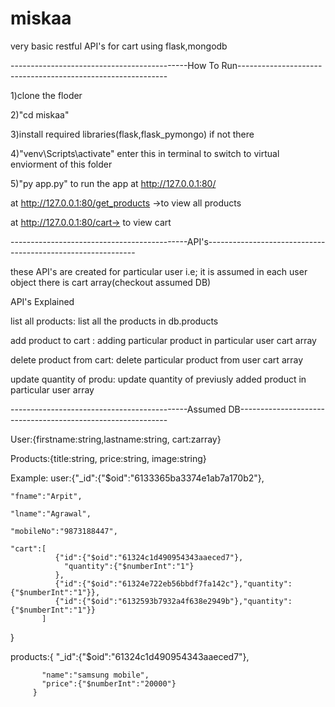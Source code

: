 # miskaa
 very basic restful API's for cart using flask,mongodb

--------------------------------------------How To Run------------------------------------------------------------

1)clone the floder

2)"cd miskaa"

3)install required libraries(flask,flask_pymongo) if not there

4)"venv\Scripts\activate" enter this in terminal to switch to virtual enviorment of this folder

5)"py app.py" to run the app at http://127.0.0.1:80/

at http://127.0.0.1:80/get_products ->to view all products

at http://127.0.0.1:80/cart-> to view cart


--------------------------------------------API's------------------------------------------------------------

these API's are created for particular user i.e; it is assumed in each user object there is cart array(checkout assumed DB)

API's Explained

list all products: list all the products in db.products

add product to cart : adding particular product in particular user cart array

delete product from cart: delete particular product from user cart array

update quantity of produ: update quantity of previusly added product in particular user array

--------------------------------------------Assumed DB------------------------------------------------------------

User:{firstname:string,lastname:string, cart:zarray}

Products:{title:string, price:string, image:string}

Example: user:{"_id":{"$oid":"6133365ba3374e1ab7a170b2"},

    "fname":"Arpit",
    
    "lname":"Agrawal",
    
    "mobileNo":"9873188447",
        
    "cart":[
              {"id":{"$oid":"61324c1d490954343aaeced7"},
                "quantity":{"$numberInt":"1"}
              },
              {"id":{"$oid":"61324e722eb56bbdf7fa142c"},"quantity":{"$numberInt":"1"}},
              {"id":{"$oid":"6132593b7932a4f638e2949b"},"quantity":{"$numberInt":"1"}}
           ]
 }
 
products:{ 
           "_id":{"$oid":"61324c1d490954343aaeced7"},
           
           "name":"samsung mobile", 
           "price":{"$numberInt":"20000"}
         }


